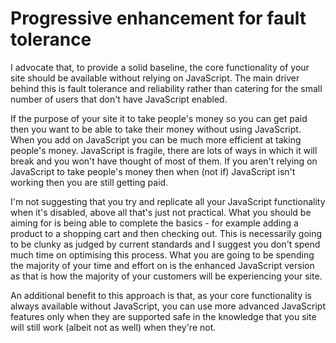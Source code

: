 # Progressive enhancement for fault tolerance

I advocate that, to provide a solid baseline, the core functionality of your site should be available without relying on JavaScript.  The main driver behind this is fault tolerance and reliability rather than catering for the small number of users that don't have JavaScript enabled.

If the purpose of your site it to take people's money so you can get paid then you want to be able to take their money without using JavaScript.  When you add on JavaScript you can be much more efficient at taking people's money.  JavaScript is fragile, there are lots of ways in which it will break and you won't have thought of most of them.  If you aren't relying on JavaScript to take people's money then when (not if) JavaScript isn't working then you are still getting paid.

I'm not suggesting that you try and replicate all your JavaScript functionality when it's disabled, above all that's just not practical.  What you should be aiming for is being able to complete the basics - for example adding a product to a shopping cart and then checking out.  This is necessarily going to be clunky as judged by current standards and I suggest you don't spend much time on optimising this process.  What you are going to be spending the majority of your time and effort on is the enhanced JavaScript version as that is how the majority of your customers will be experiencing your site.

An additional benefit to this approach is that, as your core functionality is always available without JavaScript, you can use more advanced JavaScript features only when they are supported safe in the knowledge that you site will still work (albeit not as well) when they're not.
